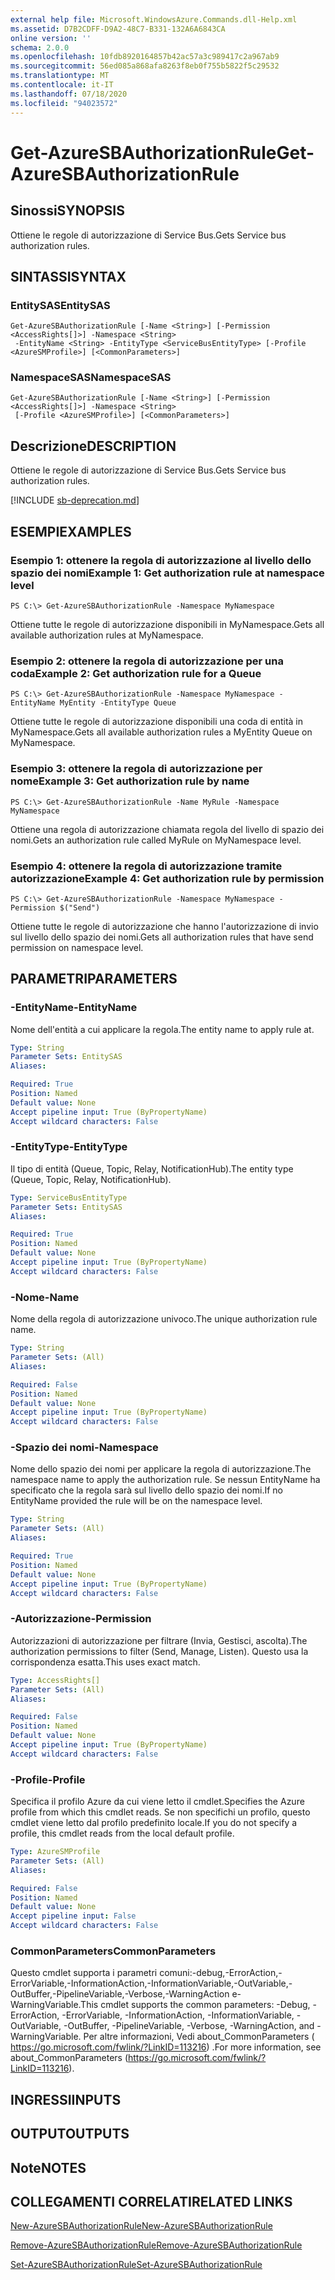 ```yaml
---
external help file: Microsoft.WindowsAzure.Commands.dll-Help.xml
ms.assetid: D7B2CDFF-D9A2-48C7-B331-132A6A6843CA
online version: ''
schema: 2.0.0
ms.openlocfilehash: 10fdb8920164857b42ac57a3c989417c2a967ab9
ms.sourcegitcommit: 56ed085a868afa8263f8eb0f755b5822f5c29532
ms.translationtype: MT
ms.contentlocale: it-IT
ms.lasthandoff: 07/18/2020
ms.locfileid: "94023572"
---
```

# <span data-ttu-id="6af7c-101">Get-AzureSBAuthorizationRule</span><span class="sxs-lookup"><span data-stu-id="6af7c-101">Get-AzureSBAuthorizationRule</span></span>

## <span data-ttu-id="6af7c-102">Sinossi</span><span class="sxs-lookup"><span data-stu-id="6af7c-102">SYNOPSIS</span></span>
<span data-ttu-id="6af7c-103">Ottiene le regole di autorizzazione di Service Bus.</span><span class="sxs-lookup"><span data-stu-id="6af7c-103">Gets Service bus authorization rules.</span></span>


## <span data-ttu-id="6af7c-104">SINTASSI</span><span class="sxs-lookup"><span data-stu-id="6af7c-104">SYNTAX</span></span>

### <span data-ttu-id="6af7c-105">EntitySAS</span><span class="sxs-lookup"><span data-stu-id="6af7c-105">EntitySAS</span></span>
```
Get-AzureSBAuthorizationRule [-Name <String>] [-Permission <AccessRights[]>] -Namespace <String>
 -EntityName <String> -EntityType <ServiceBusEntityType> [-Profile <AzureSMProfile>] [<CommonParameters>]
```

### <span data-ttu-id="6af7c-106">NamespaceSAS</span><span class="sxs-lookup"><span data-stu-id="6af7c-106">NamespaceSAS</span></span>
```
Get-AzureSBAuthorizationRule [-Name <String>] [-Permission <AccessRights[]>] -Namespace <String>
 [-Profile <AzureSMProfile>] [<CommonParameters>]
```

## <span data-ttu-id="6af7c-107">Descrizione</span><span class="sxs-lookup"><span data-stu-id="6af7c-107">DESCRIPTION</span></span>
<span data-ttu-id="6af7c-108">Ottiene le regole di autorizzazione di Service Bus.</span><span class="sxs-lookup"><span data-stu-id="6af7c-108">Gets Service bus authorization rules.</span></span>

[!INCLUDE [sb-deprecation.md](../include/sb-deprecation.md)]

## <span data-ttu-id="6af7c-109">ESEMPI</span><span class="sxs-lookup"><span data-stu-id="6af7c-109">EXAMPLES</span></span>

### <span data-ttu-id="6af7c-110">Esempio 1: ottenere la regola di autorizzazione al livello dello spazio dei nomi</span><span class="sxs-lookup"><span data-stu-id="6af7c-110">Example 1: Get authorization rule at namespace level</span></span>
```
PS C:\> Get-AzureSBAuthorizationRule -Namespace MyNamespace
```

<span data-ttu-id="6af7c-111">Ottiene tutte le regole di autorizzazione disponibili in MyNamespace.</span><span class="sxs-lookup"><span data-stu-id="6af7c-111">Gets all available authorization rules at MyNamespace.</span></span>

### <span data-ttu-id="6af7c-112">Esempio 2: ottenere la regola di autorizzazione per una coda</span><span class="sxs-lookup"><span data-stu-id="6af7c-112">Example 2: Get authorization rule for a Queue</span></span>
```
PS C:\> Get-AzureSBAuthorizationRule -Namespace MyNamespace -EntityName MyEntity -EntityType Queue
```

<span data-ttu-id="6af7c-113">Ottiene tutte le regole di autorizzazione disponibili una coda di entità in MyNamespace.</span><span class="sxs-lookup"><span data-stu-id="6af7c-113">Gets all available authorization rules a MyEntity Queue on MyNamespace.</span></span>

### <span data-ttu-id="6af7c-114">Esempio 3: ottenere la regola di autorizzazione per nome</span><span class="sxs-lookup"><span data-stu-id="6af7c-114">Example 3: Get authorization rule by name</span></span>
```
PS C:\> Get-AzureSBAuthorizationRule -Name MyRule -Namespace MyNamespace
```

<span data-ttu-id="6af7c-115">Ottiene una regola di autorizzazione chiamata regola del livello di spazio dei nomi.</span><span class="sxs-lookup"><span data-stu-id="6af7c-115">Gets an authorization rule called MyRule on MyNamespace level.</span></span>

### <span data-ttu-id="6af7c-116">Esempio 4: ottenere la regola di autorizzazione tramite autorizzazione</span><span class="sxs-lookup"><span data-stu-id="6af7c-116">Example 4: Get authorization rule by permission</span></span>
```
PS C:\> Get-AzureSBAuthorizationRule -Namespace MyNamespace -Permission $("Send")
```

<span data-ttu-id="6af7c-117">Ottiene tutte le regole di autorizzazione che hanno l'autorizzazione di invio sul livello dello spazio dei nomi.</span><span class="sxs-lookup"><span data-stu-id="6af7c-117">Gets all authorization rules that have send permission on namespace level.</span></span>

## <span data-ttu-id="6af7c-118">PARAMETRI</span><span class="sxs-lookup"><span data-stu-id="6af7c-118">PARAMETERS</span></span>

### <span data-ttu-id="6af7c-119">-EntityName</span><span class="sxs-lookup"><span data-stu-id="6af7c-119">-EntityName</span></span>
<span data-ttu-id="6af7c-120">Nome dell'entità a cui applicare la regola.</span><span class="sxs-lookup"><span data-stu-id="6af7c-120">The entity name to apply rule at.</span></span>

```yaml
Type: String
Parameter Sets: EntitySAS
Aliases: 

Required: True
Position: Named
Default value: None
Accept pipeline input: True (ByPropertyName)
Accept wildcard characters: False
```

### <span data-ttu-id="6af7c-121">-EntityType</span><span class="sxs-lookup"><span data-stu-id="6af7c-121">-EntityType</span></span>
<span data-ttu-id="6af7c-122">Il tipo di entità (Queue, Topic, Relay, NotificationHub).</span><span class="sxs-lookup"><span data-stu-id="6af7c-122">The entity type (Queue, Topic, Relay, NotificationHub).</span></span>

```yaml
Type: ServiceBusEntityType
Parameter Sets: EntitySAS
Aliases: 

Required: True
Position: Named
Default value: None
Accept pipeline input: True (ByPropertyName)
Accept wildcard characters: False
```

### <span data-ttu-id="6af7c-123">-Nome</span><span class="sxs-lookup"><span data-stu-id="6af7c-123">-Name</span></span>
<span data-ttu-id="6af7c-124">Nome della regola di autorizzazione univoco.</span><span class="sxs-lookup"><span data-stu-id="6af7c-124">The unique authorization rule name.</span></span>

```yaml
Type: String
Parameter Sets: (All)
Aliases: 

Required: False
Position: Named
Default value: None
Accept pipeline input: True (ByPropertyName)
Accept wildcard characters: False
```

### <span data-ttu-id="6af7c-125">-Spazio dei nomi</span><span class="sxs-lookup"><span data-stu-id="6af7c-125">-Namespace</span></span>
<span data-ttu-id="6af7c-126">Nome dello spazio dei nomi per applicare la regola di autorizzazione.</span><span class="sxs-lookup"><span data-stu-id="6af7c-126">The namespace name to apply the authorization rule.</span></span>
<span data-ttu-id="6af7c-127">Se nessun EntityName ha specificato che la regola sarà sul livello dello spazio dei nomi.</span><span class="sxs-lookup"><span data-stu-id="6af7c-127">If no EntityName provided the rule will be on the namespace level.</span></span>

```yaml
Type: String
Parameter Sets: (All)
Aliases: 

Required: True
Position: Named
Default value: None
Accept pipeline input: True (ByPropertyName)
Accept wildcard characters: False
```

### <span data-ttu-id="6af7c-128">-Autorizzazione</span><span class="sxs-lookup"><span data-stu-id="6af7c-128">-Permission</span></span>
<span data-ttu-id="6af7c-129">Autorizzazioni di autorizzazione per filtrare (Invia, Gestisci, ascolta).</span><span class="sxs-lookup"><span data-stu-id="6af7c-129">The authorization permissions to filter (Send, Manage, Listen).</span></span>
<span data-ttu-id="6af7c-130">Questo usa la corrispondenza esatta.</span><span class="sxs-lookup"><span data-stu-id="6af7c-130">This uses exact match.</span></span>

```yaml
Type: AccessRights[]
Parameter Sets: (All)
Aliases: 

Required: False
Position: Named
Default value: None
Accept pipeline input: True (ByPropertyName)
Accept wildcard characters: False
```

### <span data-ttu-id="6af7c-131">-Profile</span><span class="sxs-lookup"><span data-stu-id="6af7c-131">-Profile</span></span>
<span data-ttu-id="6af7c-132">Specifica il profilo Azure da cui viene letto il cmdlet.</span><span class="sxs-lookup"><span data-stu-id="6af7c-132">Specifies the Azure profile from which this cmdlet reads.</span></span>
<span data-ttu-id="6af7c-133">Se non specifichi un profilo, questo cmdlet viene letto dal profilo predefinito locale.</span><span class="sxs-lookup"><span data-stu-id="6af7c-133">If you do not specify a profile, this cmdlet reads from the local default profile.</span></span>

```yaml
Type: AzureSMProfile
Parameter Sets: (All)
Aliases: 

Required: False
Position: Named
Default value: None
Accept pipeline input: False
Accept wildcard characters: False
```

### <span data-ttu-id="6af7c-134">CommonParameters</span><span class="sxs-lookup"><span data-stu-id="6af7c-134">CommonParameters</span></span>
<span data-ttu-id="6af7c-135">Questo cmdlet supporta i parametri comuni:-debug,-ErrorAction,-ErrorVariable,-InformationAction,-InformationVariable,-OutVariable,-OutBuffer,-PipelineVariable,-Verbose,-WarningAction e-WarningVariable.</span><span class="sxs-lookup"><span data-stu-id="6af7c-135">This cmdlet supports the common parameters: -Debug, -ErrorAction, -ErrorVariable, -InformationAction, -InformationVariable, -OutVariable, -OutBuffer, -PipelineVariable, -Verbose, -WarningAction, and -WarningVariable.</span></span> <span data-ttu-id="6af7c-136">Per altre informazioni, Vedi about_CommonParameters ( https://go.microsoft.com/fwlink/?LinkID=113216) .</span><span class="sxs-lookup"><span data-stu-id="6af7c-136">For more information, see about_CommonParameters (https://go.microsoft.com/fwlink/?LinkID=113216).</span></span>

## <span data-ttu-id="6af7c-137">INGRESSI</span><span class="sxs-lookup"><span data-stu-id="6af7c-137">INPUTS</span></span>

## <span data-ttu-id="6af7c-138">OUTPUT</span><span class="sxs-lookup"><span data-stu-id="6af7c-138">OUTPUTS</span></span>

## <span data-ttu-id="6af7c-139">Note</span><span class="sxs-lookup"><span data-stu-id="6af7c-139">NOTES</span></span>

## <span data-ttu-id="6af7c-140">COLLEGAMENTI CORRELATI</span><span class="sxs-lookup"><span data-stu-id="6af7c-140">RELATED LINKS</span></span>

[<span data-ttu-id="6af7c-141">New-AzureSBAuthorizationRule</span><span class="sxs-lookup"><span data-stu-id="6af7c-141">New-AzureSBAuthorizationRule</span></span>](./New-AzureSBAuthorizationRule.md)

[<span data-ttu-id="6af7c-142">Remove-AzureSBAuthorizationRule</span><span class="sxs-lookup"><span data-stu-id="6af7c-142">Remove-AzureSBAuthorizationRule</span></span>](./Remove-AzureSBAuthorizationRule.md)

[<span data-ttu-id="6af7c-143">Set-AzureSBAuthorizationRule</span><span class="sxs-lookup"><span data-stu-id="6af7c-143">Set-AzureSBAuthorizationRule</span></span>](./Set-AzureSBAuthorizationRule.md)



